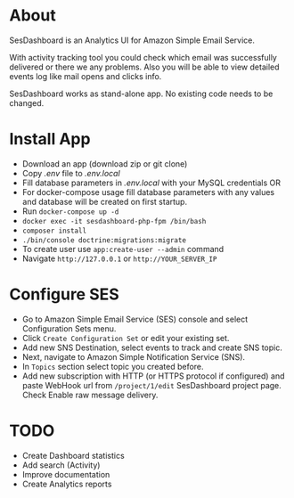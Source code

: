 # About #
SesDashboard is an Analytics UI for Amazon Simple Email Service.

With activity tracking tool you could check which email was successfully delivered or there we any problems. Also you will be able to view detailed events log like mail opens and clicks info.

SesDashboard works as stand-alone app. No existing code needs to be changed.

# Install App #

* Download an app (download zip or git clone)
* Copy _.env_ file to _.env.local_
* Fill database parameters in _.env.local_ with your MySQL credentials 
OR
* For docker-compose usage fill database parameters with any values and database will be created on first startup.
* Run `docker-compose up -d`
* `docker exec -it sesdashboard-php-fpm /bin/bash`
* `composer install`
* `./bin/console doctrine:migrations:migrate`
* To create user use `app:create-user --admin` command
* Navigate `http://127.0.0.1` or `http://YOUR_SERVER_IP`

# Configure SES #
* Go to Amazon Simple Email Service (SES) console and select Configuration Sets menu.
* Click `Create Configuration Set` or edit your existing set.
* Add new SNS Destination, select events to track and create SNS topic.
* Next, navigate to Amazon Simple Notification Service (SNS).
* In `Topics` section select topic you created before.
* Add new subscription with HTTP (or HTTPS protocol if configured) and paste WebHook url from `/project/1/edit` SesDashboard project page. Check Enable raw message delivery. 

# TODO #
* Create Dashboard statistics
* Add search (Activity)
* Improve documentation
* Create Analytics reports